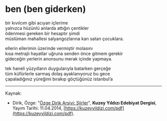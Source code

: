# ben (ben giderken)  
  
bir kıvılcım gibi acıyan içlerime  
yalnızca hüzünlü anlarda attığın çentikler  
ödenmesi gereken bir hesaptır şimdi  
müslüman mahallesi salyangozlarına kan satan çocuklara.  
  
ellerin ellerimin üzerinde vermiştir molasını  
kısa metrajlı hayatlar uğruna senden önce gitmem gerekir  
gideceğin yerlerin anonsunu merak içinde yapmaya.  
  
tek haneli yüzyılların duygularıyla batarken gerçeğe  
tüm küfürlerle sarmaş dolaş ayaklanıyoruz bu gece  
çapaladığınız yüreğimi bırakıp göçtüğünüz istanbul’a

---
Kaynak: 

- Dirik, Özge: "[Özge Dirik Arşivi: Şiirler](https://kuzeyyildizi.com/files/ozgedirik-siirler.pdf)", **Kuzey Yıldızı Edebiyat Dergisi**, Yayım Tarihi: 11.04.2014, [https://kuzeyyildizi.com/pdf](https://kuzeyyildizi.com/pdf).
